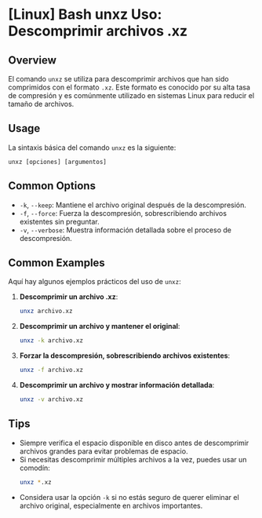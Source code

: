# [Linux] Bash unxz Uso: Descomprimir archivos .xz

## Overview
El comando `unxz` se utiliza para descomprimir archivos que han sido comprimidos con el formato `.xz`. Este formato es conocido por su alta tasa de compresión y es comúnmente utilizado en sistemas Linux para reducir el tamaño de archivos.

## Usage
La sintaxis básica del comando `unxz` es la siguiente:

```
unxz [opciones] [argumentos]
```

## Common Options
- `-k`, `--keep`: Mantiene el archivo original después de la descompresión.
- `-f`, `--force`: Fuerza la descompresión, sobrescribiendo archivos existentes sin preguntar.
- `-v`, `--verbose`: Muestra información detallada sobre el proceso de descompresión.

## Common Examples
Aquí hay algunos ejemplos prácticos del uso de `unxz`:

1. **Descomprimir un archivo .xz**:
   ```bash
   unxz archivo.xz
   ```

2. **Descomprimir un archivo y mantener el original**:
   ```bash
   unxz -k archivo.xz
   ```

3. **Forzar la descompresión, sobrescribiendo archivos existentes**:
   ```bash
   unxz -f archivo.xz
   ```

4. **Descomprimir un archivo y mostrar información detallada**:
   ```bash
   unxz -v archivo.xz
   ```

## Tips
- Siempre verifica el espacio disponible en disco antes de descomprimir archivos grandes para evitar problemas de espacio.
- Si necesitas descomprimir múltiples archivos a la vez, puedes usar un comodín:
  ```bash
  unxz *.xz
  ```
- Considera usar la opción `-k` si no estás seguro de querer eliminar el archivo original, especialmente en archivos importantes.